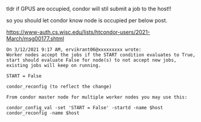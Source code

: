 


tldr if GPUS are occupied, condor will stil submit a job to the host!!

so you should let condor know node is occupied per below post.


https://www-auth.cs.wisc.edu/lists/htcondor-users/2021-March/msg00177.shtml
```
On 3/12/2021 9:17 AM, ervikrant06@xxxxxxxxx wrote:
Worker nodes accept the jobs if the START condition evaluates to True, start should evaluate False for node(s) to not accept new jobs, existing jobs will keep on running.

START = False

condor_reconfig (to reflect the change)

From condor master node for multiple worker nodes you may use this:

condor_config_val -set 'START = False' -startd -name $host
condor_reconfig -name $host

```